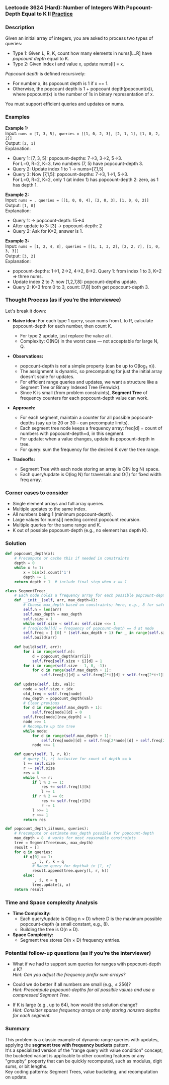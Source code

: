 ### Leetcode 3624 (Hard): Number of Integers With Popcount-Depth Equal to K II [Practice](https://leetcode.com/problems/number-of-integers-with-popcount-depth-equal-to-k-ii)

### Description  
Given an initial array of integers, you are asked to process two types of queries:
- Type 1: Given L, R, K, count how many elements in nums[L..R] have *popcount depth* equal to K.
- Type 2: Given index i and value x, update nums[i] = x.

*Popcount depth* is defined recursively:  
- For number x, its popcount depth is 1 if x == 1.  
- Otherwise, the popcount depth is 1 + popcount depth(popcount(x)), where popcount(x) is the number of 1s in binary representation of x.

You must support efficient queries and updates on nums.

### Examples  

**Example 1:**  
Input: `nums = [7, 3, 5], queries = [[1, 0, 2, 3], [2, 1, 1], [1, 0, 2, 2]]`  
Output: `[2, 1]`  
Explanation:  
- Query 1: [7, 3, 5]: popcount-depths: 7→3, 3→2, 5→3.  
  For L=0, R=2, K=3, two numbers (7, 5) have popcount-depth 3.  
- Query 2: Update index 1 to 1 → nums=[7,1,5]
- Query 3: Now [7,1,5]: popcount-depths: 7→3, 1→1, 5→3.  
  For L=0, R=2, K=2, only 1 (at index 1) has popcount-depth 2: zero, as 1 has depth 1.

**Example 2:**  
Input: `nums = , queries = [[1, 0, 0, 4], [2, 0, 3], [1, 0, 0, 2]]`  
Output: `[1, 0]`  
Explanation:  
- Query 1:  → popcount-depth: 15→4
- After update to 3: [3] → popcount-depth: 2
- Query 2: Ask for K=2, answer is 1.

**Example 3:**  
Input: `nums = [1, 2, 4, 8], queries = [[1, 1, 3, 2], [2, 2, 7], [1, 0, 3, 3]]`  
Output: `[3, 2]`  
Explanation:  
- popcount-depths: 1→1, 2→2, 4→2, 8→2. Query 1: from index 1 to 3, K=2 ⇒ three nums.
- Update index 2 to 7: now [1,2,7,8]: popcount-depths update.
- Query 2: K=3 from 0 to 3, count: [7,8] both get popcount-depth 3.

### Thought Process (as if you’re the interviewee)  
Let's break it down:
- **Naive idea:** For each type 1 query, scan nums from L to R, calculate popcount-depth for each number, then count K.
  - For type 2 update, just replace the value at i.
  - Complexity: O(NQ) in the worst case — not acceptable for large N, Q.

- **Observations:**
  - popcount-depth is *not* a simple property (can be up to O(log₂ n)).
  - The assignment is dynamic, so precomputing for just the initial array doesn't scale for updates.
  - For efficient range queries and updates, we want a structure like a Segment Tree or Binary Indexed Tree (Fenwick).
  - Since K is small (from problem constraints), **Segment Tree** of frequency counters for each popcount-depth value can work.

- **Approach:**
  - For each segment, maintain a counter for all possible popcount-depths (say up to 20 or 30 – can precompute limits).
  - Each segment tree node keeps a frequency array: freq[d] = count of numbers with popcount-depth=d, in this segment.
  - For update: when a value changes, update its popcount-depth in tree.
  - For query: sum the frequency for the desired K over the tree range.

- **Tradeoffs:**
  - Segment Tree with each node storing an array is O(N log N) space.
  - Each query/update is O(log N) for traversals and O(1) for fixed width freq array.

### Corner cases to consider  
- Single element arrays and full array queries.
- Multiple updates to the same index.
- All numbers being 1 (minimum popcount-depth).
- Large values for nums[i] needing correct popcount recursion.
- Multiple queries for the same range and K.
- K out of possible popcount-depth (e.g., no element has depth K).

### Solution

```python
def popcount_depth(x):
    # Precompute or cache this if needed in constraints
    depth = 0
    while x != 1:
        x = bin(x).count('1')
        depth += 1
    return depth + 1  # include final step when x == 1

class SegmentTree:
    # Each node holds a frequency array for each possible popcount-depth
    def __init__(self, arr, max_depth=8):
        # Choose max_depth based on constraints; here, e.g., 8 for safe
        self.n = len(arr)
        self.max_depth = max_depth
        self.size = 1
        while self.size < self.n: self.size <<= 1
        # freq[node][d] = frequency of popcount-depth == d at node
        self.freq = [ [0] * (self.max_depth + 1) for _ in range(self.size * 2) ]
        self.build(arr)
    
    def build(self, arr):
        for i in range(self.n):
            d = popcount_depth(arr[i])
            self.freq[self.size + i][d] = 1
        for i in range(self.size - 1, 0, -1):
            for d in range(self.max_depth + 1):
                self.freq[i][d] = self.freq[2*i][d] + self.freq[2*i+1][d]
    
    def update(self, idx, val):
        node = self.size + idx
        old_freq = self.freq[node]
        new_depth = popcount_depth(val)
        # Clear previous
        for d in range(self.max_depth + 1):
            self.freq[node][d] = 0
        self.freq[node][new_depth] = 1
        node >>= 1
        # Recompute up the tree
        while node:
            for d in range(self.max_depth + 1):
                self.freq[node][d] = self.freq[2*node][d] + self.freq[2*node+1][d]
            node >>= 1

    def query(self, l, r, k):
        # query [l, r] inclusive for count of depth == k
        l += self.size
        r += self.size
        res = 0
        while l <= r:
            if l % 2 == 1:
                res += self.freq[l][k]
                l += 1
            if r % 2 == 0:
                res += self.freq[r][k]
                r -= 1
            l >>= 1
            r >>= 1
        return res

def popcount_depth_ii(nums, queries):
    # Precompute or estimate max_depth possible for popcount-depth
    max_depth = 8  # works for most reasonable constraints
    tree = SegmentTree(nums, max_depth)
    result = []
    for q in queries:
        if q[0] == 1:
            _, l, r, k = q
            # Range query for depth=k in [l, r]
            result.append(tree.query(l, r, k))
        else:
            _, i, x = q
            tree.update(i, x)
    return result
```

### Time and Space complexity Analysis  

- **Time Complexity:**  
  - Each query/update is O(log n × D) where D is the maximum possible popcount-depth (a small constant, e.g., 8).
  - Building the tree is O(n × D).
- **Space Complexity:**  
  - Segment tree stores O(n × D) frequency entries.

### Potential follow-up questions (as if you’re the interviewer)  

- What if we had to support sum queries for ranges with popcount-depth ≤ K?  
  *Hint: Can you adjust the frequency prefix sum arrays?*  

- Could we do better if all numbers are small (e.g., ≤ 256)?  
  *Hint: Precompute popcount-depths for all possible values and use a compressed Segment Tree.*  

- If K is large (e.g., up to 64), how would the solution change?  
  *Hint: Consider sparse frequency arrays or only storing nonzero depths for each segment.*  

### Summary
This problem is a classic example of dynamic range queries with updates, applying the **segment tree with frequency buckets** pattern.  
It's a specialized version of the "range query with value condition" concept; the bucketed variant is applicable to other counting features or any "groupby" property that can be quickly recomputed, such as modulus, digit sums, or bit lengths.  
Key coding patterns: Segment Trees, value bucketing, and recomputation on update.